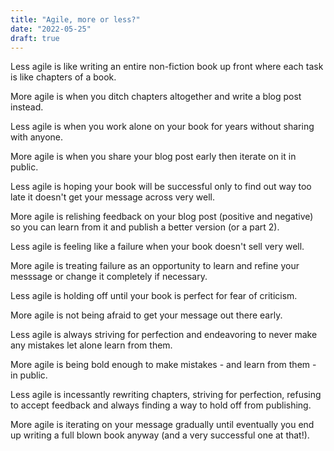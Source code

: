 ```yaml
---
title: "Agile, more or less?"
date: "2022-05-25"
draft: true
---
```


Less agile is like writing an entire non-fiction book up front where each task is like chapters of a book.

More agile is when you ditch chapters altogether and write a blog post instead.

Less agile is when you work alone on your book for years without sharing with anyone.

More agile is when you share your blog post early then iterate on it in public.

Less agile is hoping your book will be successful only to find out way too late it doesn't get your message across very well.

More agile is relishing feedback on your blog post (positive and negative) so you can learn from it and publish a better version (or a part 2).

Less agile is feeling like a failure when your book doesn't sell very well.

More agile is treating failure as an opportunity to learn and refine your messsage or change it completely if necessary.

Less agile is holding off until your book is perfect for fear of criticism.

More agile is not being afraid to get your message out there early.

Less agile is always striving for perfection and endeavoring to never make any mistakes let alone learn from them.

More agile is being bold enough to make mistakes - and learn from them - in public.

Less agile is incessantly rewriting chapters, striving for perfection, refusing to accept feedback and always finding a way to hold off from publishing.

More agile is iterating on your message gradually until eventually you end up writing a full blown book anyway (and a very successful one at that!).
